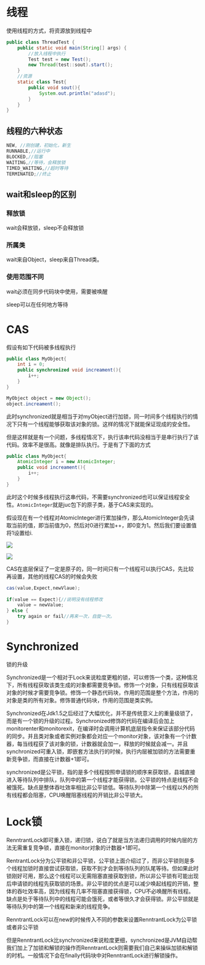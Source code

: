# 线程

使用线程的方式，将资源放到线程中

```java
public class ThreadTest {
    public static void main(String[] args) {
        //放入线程中执行
        Test test = new Test();
        new Thread(test::sout).start();
    }
    //资源
    static class Test{
        public void sout(){
            System.out.println("adasd");
        }
    }
}
```

## 线程的六种状态

```java
NEW, //刚创建，初始化，新生
RUNNABLE,//运行中
BLOCKED,//阻塞
WAITING,//等待，会释放锁
TIMED_WAITING,//超时等待
TERMINATED;//终止
```

## wait和sleep的区别



### 释放锁

wait会释放锁，sleep不会释放锁

### 所属类

wait来自Object，sleep来自Thread类。

### 使用范围不同

wait必须在同步代码块中使用，需要被唤醒

sleep可以在任何地方等待

# CAS

假设有如下代码被多线程执行

```java
public class MyObject{
    int i = 0;
    public synchronized void increament(){
        i++;
    }
}

MyObject object = new Object();
object.increament();
```

此时synchronized就是相当于对myObject进行加锁，同一时间多个线程执行的情况下只有一个线程能够获取该对象的锁。这样的情况下就能保证现成的安全性。

但是这样就是有一个问题，多线程情况下，执行该串代码没相当于是串行执行了该代码。效率不是很高。就像是排队执行。于是有了下面的方式

```java
public class MyObject{
	AtomicInteger i = new AtomicInteger;
    public void increament(){
        i++;
    }
}
```

此时这个时候多线程执行这串代码，不需要synchronized也可以保证线程安全性。`AtomicInteger`就是juc包下的原子类，基于CAS来实现的。

假设现在有一个线程对AtomicInteger进行累加操作，那么AtomicInteger会先读取当前的值，即当前值为0，然后对0进行累加++，即0变为1。然后我们要设置值将1设置给i.

![](https://i.loli.net/2020/12/17/TAPXHkWy37th8R6.png)

![](https://i.loli.net/2020/12/17/gWKrTsciAjkH1aL.png)

CAS在底层保证了一定是原子的，同一时间只有一个线程可以执行CAS，先比较再设置，其他的线程CAS的时候会失败 

```java
cas(value,Expect,newVlaue);
    
if(value == Expect){//说明没有线程修改
    value = newValue;
} else {
    try again or fail//再来一次，自旋一次。
}

```

# Synchronized

锁的升级

Synchronized是一个相对于Lock来说粒度更粗的锁，可以修饰一个类，这种情况下，所有线程获取该类生成的对象都需要竞争锁。修饰一个对象，只有线程获取该对象的时候才需要竞争锁。修饰一个静态代码块，作用的范围是整个方法，作用的对象是类的所有对象。修饰普通代码块，作用的范围是类实例。

Synchronized在Jdk1.5之后经过了大幅优化，并不是传统意义上的重量级锁了，而是有一个锁的升级的过程。Synchronized修饰的代码在编译后会加上monitorenter和monitorexit，在编译时会调用计算机底层指令来保证该部分代码的同步。并且类对象或者实例对象都会对应一个monitor对象，该对象有一个计数器，每当线程获了该对象的锁，计数器就会加一，释放的时候就会减一。并且synchronized可重入锁，即嵌套方法执行的时候，执行内层被加锁的方法需要重新竞争锁，而直接在计数器+1即可。

synchronized是公平锁，指的是多个线程按照申请锁的顺序来获取锁，县城直接进入等待队列中排队，队列中的第一个线程才能获得锁。公平锁的特点是线程不会被饿死。缺点是整体吞吐效率相比非公平锁低。等待队列中除第一个线程以外的所有线程都会阻塞，CPU唤醒阻塞线程的开销比非公平锁大。

# Lock锁

RenntrantLock即可重入锁，递归锁，说白了就是当方法递归调用的时候内层的方法无需重复竞争锁，直接在monitor对象的计数器+1即可。

RentrantLock分为公平锁和非公平锁，公平锁上面介绍过了，而非公平锁则是多个线程加锁时直接尝试获取锁，获取不到才会到等待队列的队尾等待。但如果此时锁刚好可用，那么这个线程可以无需阻塞直接获取到锁，所以非公平锁有可能出现后申请锁的线程先获取锁的场景。非公平锁的优点是可以减少唤起线程的开销，整体的吞吐效率高，因为线程有几率不阻塞直接获得锁，CPU不必唤醒所有线程。缺点是处于等待队列中的线程可能会饿死，或者等很久才会获得锁。非公平锁就是等待队列中的第一个线程和新来的线程竞争。

RenntrantLock可以在new的时候传入不同的参数来设置RenntrantLock为公平锁或者非公平锁

但是RenntrantLock比synchronized来说粒度更细，synchronized是JVM自动帮我们加上了加锁和解锁的操作而RenntrantLock则需要我们自己来操纵加锁和解锁的时机。一般情况下会在finally代码块中对RenntrantLock进行解锁操作。